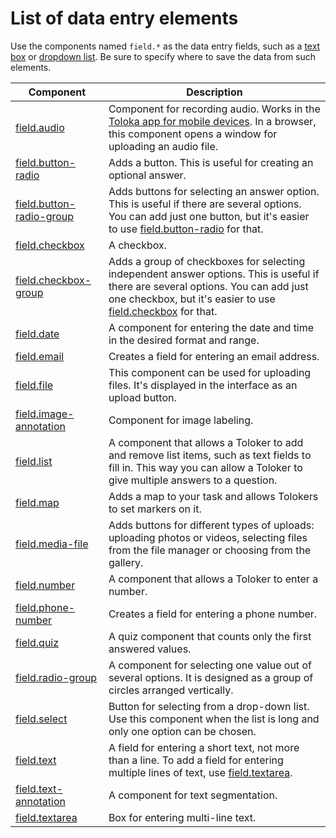 # List of data entry elements

Use the components named `field.*` as the data entry fields, such as a [text box](field.text.md) or [dropdown list](field.select.md). Be sure to specify where to save the data from such elements.

| Component                                               | Description                                                                                                                                                                                                           |
| ------------------------------------------------------- | --------------------------------------------------------------------------------------------------------------------------------------------------------------------------------------------------------------------- |
| [field.audio](field.audio.md)                           | Component for recording audio. Works in the [Toloka app for mobile devices](https://toloka.ai/tolokers/docs/mobile/?lang=en). In a browser, this component opens a window for uploading an audio file.                |
| [field.button-radio](field.button-radio.md)             | Adds a button. This is useful for creating an optional answer.                                                                                                                                                        |
| [field.button-radio-group](field.button-radio-group.md) | Adds buttons for selecting an answer option. This is useful if there are several options. You can add just one button, but it's easier to use [field.button-radio](field.button-radio.md) for that.                   |
| [field.checkbox](field.checkbox.md)                     | A checkbox.                                                                                                                                                                                                           |
| [field.checkbox-group](field.checkbox-group.md)         | Adds a group of checkboxes for selecting independent answer options. This is useful if there are several options. You can add just one checkbox, but it's easier to use [field.checkbox](field.checkbox.md) for that. |
| [field.date](field.date.md)                             | A component for entering the date and time in the desired format and range.                                                                                                                                           |
| [field.email](field.email.md)                           | Creates a field for entering an email address.                                                                                                                                                                        |
| [field.file](field.file.md)                             | This component can be used for uploading files. It's displayed in the interface as an upload button.                                                                                                                  |
| [field.image-annotation](field.image-annotation.md)     | Component for image labeling.                                                                                                                                                                                         |
| [field.list](field.list.md)                             | A component that allows a Toloker to add and remove list items, such as text fields to fill in. This way you can allow a Toloker to give multiple answers to a question.                                              |
| [field.map](field.map.md)                               | Adds a map to your task and allows Tolokers to set markers on it.                                                                                                                                                     |
| [field.media-file](field.media-file.md)                 | Adds buttons for different types of uploads: uploading photos or videos, selecting files from the file manager or choosing from the gallery.                                                                          |
| [field.number](field.number.md)                         | A component that allows a Toloker to enter a number.                                                                                                                                                                  |
| [field.phone-number](field.phone-number.md)             | Creates a field for entering a phone number.                                                                                                                                                                          |
| [field.quiz](field.quiz.md)                             | A quiz component that counts only the first answered values.                                                                                                                                                                 |
| [field.radio-group](field.radio-group.md)               | A component for selecting one value out of several options. It is designed as a group of circles arranged vertically.                                                                                                 |
| [field.select](field.select.md)                         | Button for selecting from a drop-down list. Use this component when the list is long and only one option can be chosen.                                                                                               |
| [field.text](field.text.md)                             | A field for entering a short text, not more than a line. To add a field for entering multiple lines of text, use [field.textarea](field.textarea.md).                                                                 |
| [field.text-annotation](field.text-annotation.md)       | A component for text segmentation.                                                                                                                                                                                    |
| [field.textarea](field.textarea.md)                     | Box for entering multi-line text.                                                                                                                                                                                     |
